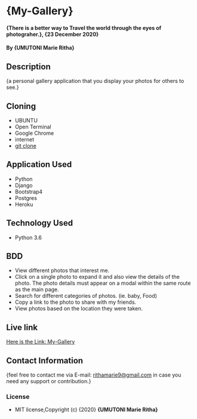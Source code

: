# {My-Gallery}

#### {There is a better way to Travel the world through the eyes of photograher.}, {23 December 2020}
#### By **{UMUTONI Marie Ritha}**

## Description

{a personal gallery application that you display your photos for others to see.}

## Cloning

* UBUNTU
* Open Terminal
* Google Chrome
* internet
* [git clone](https://github.com/UMUTONIRitha/My-Gallery.git)

## Application Used

* Python
* Django
* Bootstrap4
* Postgres
* Heroku

## Technology Used

* Python 3.6

## BDD

* View different photos that interest me.
* Click on a single photo to expand it and also view the details of the photo. The photo details must appear on a modal within the same route as the main page.
* Search for different categories of photos. (ie. baby, Food)
* Copy a link to the photo to share with my friends.
* View photos based on the location they were taken.

## Live link

[Here is the Link: My-Gallery](https://rithagallery.herokuapp.com/"My-Gallery")

## Contact Information

{feel free to contact me via E-mail: rithamarie9@gmail.com in case you need any support or contribution.}

### License

* MIT license,Copyright (c) {2020} **{UMUTONI Marie Ritha}**